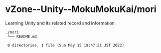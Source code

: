 # vZone--Unity--MokuMokuKai/mori

Learning Unity and its related record and information

    ./mori
     └── README.md
     
     0 directories, 1 file (Sun May 15 19:47:21 JST 2022)

